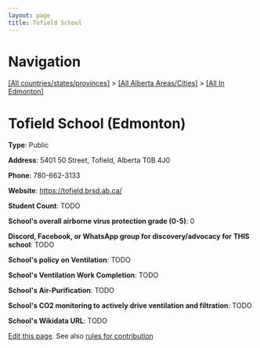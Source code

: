 ```yaml
---
layout: page
title: Tofield School
---
```

# Navigation

[[All countries/states/provinces]](../../..) > [[All Alberta Areas/Cities]](../..) > [[All In Edmonton]](..)

# Tofield School (Edmonton)

**Type**: Public

**Address**: 5401 50 Street, Tofield, Alberta T0B 4J0

**Phone**: 780-662-3133

**Website**: <https://tofield.brsd.ab.ca/>

**Student Count**: TODO

**School's overall airborne virus protection grade (0-5)**: 0

**Discord, Facebook, or WhatsApp group for discovery/advocacy for THIS school**: TODO

**School's policy on Ventilation**: TODO

**School's Ventilation Work Completion**: TODO

**School's Air-Purification**: TODO

**School's CO2 monitoring to actively drive ventilation and filtration**: TODO

**School's Wikidata URL**: TODO


[Edit this page](https://github.com/ventilate-schools/AB/edit/main/./Edmonton/Tofield_School.md). See also [rules for contribution](../../../contribution-rules/)